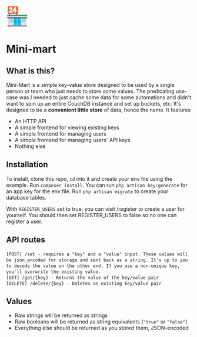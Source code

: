 <img src="https://raw.githubusercontent.com/kaitwalla/mini-mart/main/resources/images/logo.svg" width="60" alt="A stylized drawing of a convenience store">

# Mini-mart

## What is this?

Mini-Mart is a simple key-value store designed to be used by a single person or team who just needs to store some values. The predicating use-case was I needed to just cache some data for some automations and didn't want to spin up an entire CouchDB instance and set up buckets, etc. It's designed to be a **convenient little store** of data, hence the name. It features

- An HTTP API  
- A simple frontend for viewing existing keys
- A simple frontend for managing users
- A simple frontend for managing users' API keys
- Nothing else

## Installation

To install, clone this repo, `cd` into it and create your env file using the example. Run `composer install`. You can run `php artisan key:generate` for an app key for the env file. Run `php artisan migrate` to create your database tables.

With `REGISTER_USERS` set to true, you can visit /register to create a user for yourself. You should then set REGISTER_USERS to false so no one can register a user.

## API routes

```
[POST] /set - requires a "key" and a "value" input. These values will be json_encoded for storage and sent back as a string. It's up to you to decode the value on the other end. If you use a non-unique key, you'll overwrite the existing value.
[GET] /get/{key} - Returns the value of the key/value pair
[DELETE] /delete/{key} - Deletes an existing key/value pair
```

## Values

- Raw strings will be returned as strings  
- Raw booleans will be returned as string equivalents (`"true"` or `"false"`)  
- Everything else should be returned as you stored them, JSON-encoded
